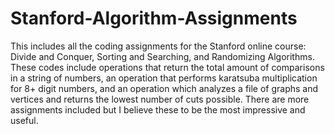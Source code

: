 # Stanford-Algorithm-Assignments
This includes all the coding assignments for the Stanford online course: Divide and Conquer, Sorting and Searching, and Randomizing Algorithms. These codes include operations that return the total amount of comparisons in a string of numbers, an operation that performs karatsuba multiplication for 8+ digit numbers, and an operation which analyzes a file of graphs and vertices and returns the lowest number of cuts possible. There are more assignments included but I believe these to be the most impressive and useful. 
